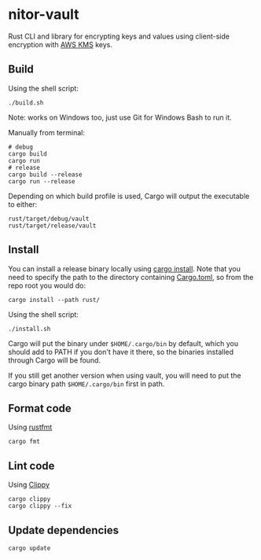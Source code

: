 # nitor-vault

Rust CLI and library for encrypting keys and values using client-side encryption with [AWS KMS](https://aws.amazon.com/kms/) keys.

## Build

Using the shell script:

```shell
./build.sh
```

Note: works on Windows too, just use Git for Windows Bash to run it.

Manually from terminal:

```shell
# debug
cargo build
cargo run
# release
cargo build --release
cargo run --release
```

Depending on which build profile is used, Cargo will output the executable to either:

```shell
rust/target/debug/vault
rust/target/release/vault
```

## Install

You can install a release binary locally using [cargo install](https://doc.rust-lang.org/cargo/commands/cargo-install.html).
Note that you need to specify the path to the directory containing [Cargo.toml](./Cargo.toml),
so from the repo root you would do:

```shell
cargo install --path rust/
```

Using the shell script:

```shell
./install.sh
```

Cargo will put the binary under `$HOME/.cargo/bin` by default,
which you should add to PATH if you don't have it there,
so the binaries installed through Cargo will be found.

If you still get another version when using vault,
you will need to put the cargo binary path `$HOME/.cargo/bin` first in path.

## Format code

Using [rustfmt](https://github.com/rust-lang/rustfmt)

```shell
cargo fmt
```

## Lint code

Using [Clippy](https://github.com/rust-lang/rust-clippy)

```shell
cargo clippy
cargo clippy --fix
```

## Update dependencies

```shell
cargo update
```
